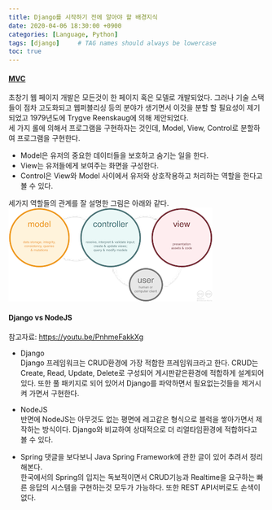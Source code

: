 ```yaml
---
title: Django를 시작하기 전에 알아야 할 배경지식
date: 2020-04-06 18:30:00 +0900
categories: [Language, Python]
tags: [django]     # TAG names should always be lowercase
toc: true
---
```


#### [MVC](https://www.essenceandartifact.com/2012/12/the-essence-of-mvc.html)

초창기 웹 페이지 개발은 모든것이 한 페이지 혹은 모델로 개발되었다.
그러나 기술 스택들이 점차 고도화되고 웹퍼블리싱 등의 분야가 생기면서 이것을 분할 할 필요성이 제기되었고 1979년도에 Trygve Reenskaug에 의해 제안되었다.  
세 가지 롤에 의해서 프로그램을 구현하자는 것인데, Model, View, Control로 분할하여 프로그램을 구현한다.  

* Model은 유저의 중요한 데이터들을 보호하고 숨기는 일을 한다.  
* View는 유저들에게 보여주는 화면을 구성한다.  
* Control은 View와 Model 사이에서 유저와 상호작용하고 처리하는 역할을 한다고 볼 수 있다.

세가지 역할들의 관계를 잘 설명한 그림은 아래와 같다.
![MVC Roles](/assets/img/20-04-06_mvc_role_diagram.png)  

#### Django vs NodeJS

참고자료: <https://youtu.be/PnhmeFakkXg>  

* Django  
    Django 프레임워크는 CRUD환경에 가장 적합한 프레임워크라고 한다.
    CRUD는 Create, Read, Update, Delete로 구성되어 게시판같은환경에 적합하게 설계되어 있다.
    또한 풀 패키지로 되어 있어서 Django를 파악하면서 필요없는것들을 제거시켜 가면서 구현한다.

* NodeJS  
    반면에 NodeJS는 아무것도 없는 평면에 레고같은 형식으로 블럭을 쌓아가면서 제작하는 방식이다.
    Django와 비교하여 상대적으로 더 리얼타임환경에 적합하다고 볼 수 있다.

* Spring
    댓글을 보다보니 Java Spring Framework에 관한 글이 있어 추려서 정리해본다.  
    한국에서의 Spring의 입지는 독보적이면서 CRUD기능과 Realtime을 요구하는 빠른 응답의 시스템을 구현하는것 모두가 가능하다.
    또한 REST API서버로도 손색이 없다.
